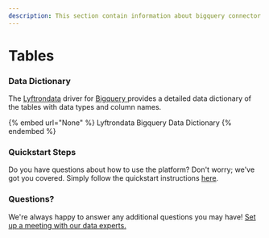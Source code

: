 ```yaml
---
description: This section contain information about bigquery connector tables information
---
```


# Tables

### Data Dictionary

The [Lyftrondata](https://www.lyftrondata.com/) driver for [Bigquery](None/)[ ](https://www.lyftrondata.com/integration/bigquery/)provides a detailed data dictionary of the tables with data types and column names.

{% embed url="None" %}
Lyftrondata Bigquery Data Dictionary
{% endembed %}

### Quickstart Steps

Do you have questions about how to use the platform? Don't worry; we've got you covered. Simply follow the quickstart instructions [here](../README.md).

### Questions? <a href="#questions" id="questions"></a>

We're always happy to answer any additional questions you may have! [Set up a meeting with our data experts.](https://www.lyftrondata.com/book-a-meeting/)

